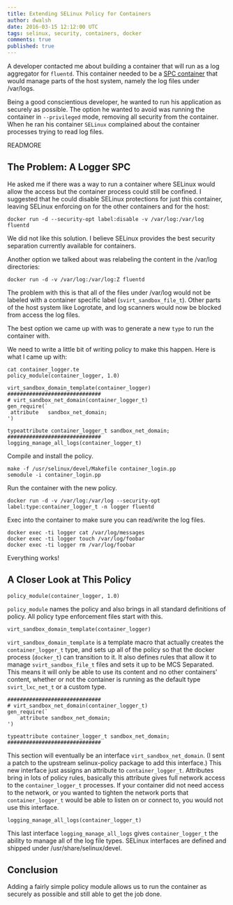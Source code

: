 ```yaml
---
title: Extending SELinux Policy for Containers
author: dwalsh
date: 2016-03-15 12:12:00 UTC
tags: selinux, security, containers, docker
comments: true
published: true
---
```



A developer contacted me about building a container that will run as a log aggregator for
`fluentd`.  This container needed to be a [SPC container](http://developers.redhat.com/blog/2014/11/06/introducing-a-super-privileged-container-concept/) that would manage parts of the host system, namely the log files under /var/logs.

Being a good conscientious developer, he wanted to run his application as securely as possible.
The option he wanted to avoid was running the container in `--privileged` mode, removing all security from the container.  When he ran his container `SELinux` complained about the container processes trying to read log files.

READMORE

## The Problem: A Logger SPC

He asked me if there was a way to run a container where SELinux would allow the access but the container process could still be confined.  I suggested that he could disable SELinux protections for just this container, leaving SELinux enforcing on for the other containers and for the host:

```
docker run -d --security-opt label:disable -v /var/log:/var/log fluentd
```

We did not like this solution.  I believe SELinux provides the best security separation currently available for containers.

Another option we talked about was relabeling the content in the /var/log directories:

```
docker run -d -v /var/log:/var/log:Z fluentd
```

The problem with this is that all of the files under /var/log would not be labeled with a container
specific label (`svirt_sandbox_file_t`). Other parts of the host system like Logrotate, and log scanners would now be blocked from access the log files.

The best option we came up with was to generate a new `type` to run the container with.  

We need to write a little bit of writing policy to make this happen.  Here is what I came up with:

```
cat container_logger.te
policy_module(container_logger, 1.0)

virt_sandbox_domain_template(container_logger)
##############################
# virt_sandbox_net_domain(container_logger_t)
gen_require(`
 attribute   sandbox_net_domain;
')

typeattribute container_logger_t sandbox_net_domain;
##############################
logging_manage_all_logs(container_logger_t)
```

Compile and install the policy.

```
make -f /usr/selinux/devel/Makefile container_login.pp
semodule -i container_login.pp
```

Run the container with the new policy.

```
docker run -d -v /var/log:/var/log --security-opt label:type:container_logger_t -n logger fluentd
```

Exec into the container to make sure you can read/write the log files.

```
docker exec -ti logger cat /var/log/messages
docker exec -ti logger touch /var/log/foobar
docker exec -ti logger rm /var/log/foobar
```

Everything works!

## A Closer Look at This Policy

```
policy_module(container_logger, 1.0)
```

`policy_module` names the policy and also brings in all standard definitions of policy.  All policy type
enforcement files start with this.

```
virt_sandbox_domain_template(container_logger)
```

`virt_sandbox_domain_template` is a template macro that actually creates the `container_logger_t` type, and
sets up all of the policy so that the docker process (`docker_t`) can transition to it.  It also defines
rules that allow it to manage `svirt_sandbox_file_t` files and sets it up to be MCS Separated.  This means it
will only be able to use its content and no other containers' content, whether or not the container is running
as the default type `svirt_lxc_net_t` or a custom type.

```
##############################
# virt_sandbox_net_domain(container_logger_t)
gen_require(`
	attribute sandbox_net_domain;
')

typeattribute container_logger_t sandbox_net_domain;
##############################
```

This section will eventually be an interface `virt_sandbox_net_domain`.  (I sent a patch to the upstream
selinux-policy package to add this interface.) This new interface just assigns an attribute to `container_logger_t`.  Attributes bring in lots of policy rules, basically this attribute gives full network access to the `container_logger_t` processes.  If your container did not need access to the network, or you wanted to tighten the network ports that `container_logger_t` would be able to listen on or connect to, you would not use this interface.  

```
logging_manage_all_logs(container_logger_t)
```

This last interface `logging_manage_all_logs` gives `container_logger_t` the ability to manage all of the log file types.  SELinux interfaces are defined and shipped under /usr/share/selinux/devel.

## Conclusion

Adding a fairly simple policy module allows us to run the container as securely as possible and still able to get the job done.
